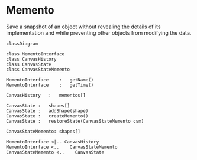 # Memento
Save a snapshot of an object without revealing the details of its implementation and while preventing other objects from modifying the data.

```mermaid
classDiagram

class MementoInterface
class CanvasHistory
class CanvasState
class CanvasStateMemento

MementoInterface    :   getName()
MementoInterface    :   getTime()

CanvasHistory   :   mementos[]

CanvasState :   shapes[]
CanvasState :   addShape(shape)
CanvasState :   createMemento()
CanvasState :   restoreState(CanvasStateMemento csm)

CanvasStateMemento: shapes[]

MementoInterface <|-- CanvasHistory
MementoInterface <..    CanvasStateMemento
CanvasStateMemento <..    CanvasState

```